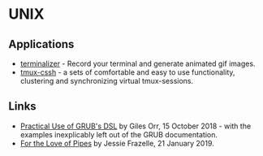 # UNIX

## Applications

-   [terminalizer](https://github.com/faressoft/terminalizer) - Record your terminal and generate animated gif images.
-   [tmux-cssh](https://github.com/dennishafemann/tmux-cssh) - a sets of comfortable and easy to use functionality, clustering and synchronizing virtual tmux-sessions.

## Links

-   [Practical Use of GRUB's DSL](https://www.gilesorr.com/grubdsl/) by Giles Orr, 15 October 2018 - with the examples inexplicably left out of the GRUB documentation.
-   [For the Love of Pipes](https://blog.jessfraz.com/post/for-the-love-of-pipes/) by Jessie Frazelle, 21 January 2019.
